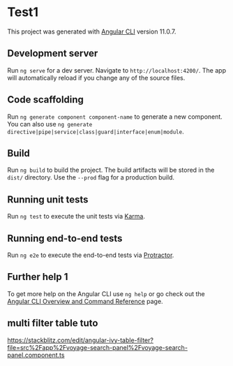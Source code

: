 # Test1

This project was generated with [Angular CLI](https://github.com/angular/angular-cli) version 11.0.7.

## Development server

Run `ng serve` for a dev server. Navigate to `http://localhost:4200/`. The app will automatically reload if you change any of the source files.

## Code scaffolding

Run `ng generate component component-name` to generate a new component. You can also use `ng generate directive|pipe|service|class|guard|interface|enum|module`.

## Build

Run `ng build` to build the project. The build artifacts will be stored in the `dist/` directory. Use the `--prod` flag for a production build.

## Running unit tests

Run `ng test` to execute the unit tests via [Karma](https://karma-runner.github.io).

## Running end-to-end tests

Run `ng e2e` to execute the end-to-end tests via [Protractor](http://www.protractortest.org/).

## Further help 1

To get more help on the Angular CLI use `ng help` or go check out the [Angular CLI Overview and Command Reference](https://angular.io/cli) page.

## multi filter table tuto
https://stackblitz.com/edit/angular-ivy-table-filter?file=src%2Fapp%2Fvoyage-search-panel%2Fvoyage-search-panel.component.ts
